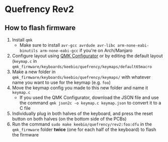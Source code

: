 # Quefrency Rev2

## How to flash firmware

1. Install `qmk`
    - Make sure to install `avr-gcc avrdude avr-libc arm-none-eabi-binutils arm-none-eabi-gcc` if you're on Arch/Manjaro
2. Configure layout using [QMK Configurator](https://config.qmk.fm/#/keebio/quefrency/rev2/LAYOUT_65_with_macro) or by editing the default layout (`keymap.c` in `qmk_firmware/keyboards/keebio/quefrency/keymaps/default65macro`
3. Make a new folder in `qmk_firmware/keyboards/keebio/quefrency/keymaps/` with whatever name you want to use for the keymap (e.g. `foo`)
4. Move the keymap config you made to this new folder and name it `keymap.c`
    - If you used the QMK Configurator, download the JSON file and use the command `qmk json2c -o keymap.c keymap.json` to convert it to a C file
5. Individually plug in both halves of the keyboard, and press the reset button on both halves (on the bottom side of the PCBs)
6. Run the command `sudo make keebio/quefrency/rev2:foo:dfu` in the `qmk_firmware` folder **twice** (one for each half of the keyboard) to flash the firmware
